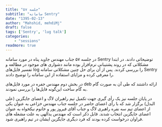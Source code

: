 ```yaml
---
title: "جلسه ۵۷"
subtitle: "سامانه Sentry"
date: "1395-02-13"
author: "Mahshid, mehdiMj"
draft: false
tags: ['Sentry', 'lug talk']
categories:
    - "sessions"
readmore: true
---
```

در جلسه ۵۷ جناب مهندس جاوید پناه در مورد سامانه Sentry توضیحاتی دادند. در ابتدا مشکلاتی که در روند پشتیبانی نرم‌افزار بوده مانند دشواری های موجود در مطالعه و تفسیر فایل‌های log را بررسی کردند. پس از آن برای حل چنین مشکلاتی سامانه Sentry را معرفی کرده و مزایای استفاده از این سامانه را توضیح دادند.

در بخش دوم مهندس جفره در مورد فایل‌های deb ارائه داشتند که طی آن به صورت گام به گام ساخت این‌گونه فایل‌ها را بررسی نمودند.

در پایان جلسه نیز یک رأی گیری جهت تکمیل تیم راهبران لاگ و اعضای جایگزین (علی البدل) برگزار شد که با رأی اعضای حاضر در جلسه جناب مهندس خزاعی به عنوان یکی از اعضای تیم سه نفره راهبری لاگ و جناب آقای فیروز پور و خانوم نیکخواه به عنوان اعضای جایگزین انتخاب شدند. قابل ذکر است که مهندس یدالهی به علت مشغله های فراوان درخواست کرده بودند که فرد دیگری جایگزین ایشان در تیم راهبری شود.

